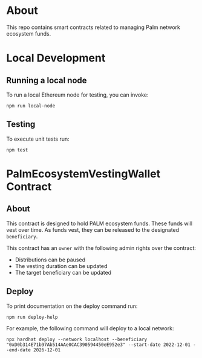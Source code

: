 # About

This repo contains smart contracts related to managing Palm network ecosystem funds.

# Local Development
## Running a local node
To run a local Ethereum node for testing, you can invoke:
```shell
npm run local-node
```

## Testing
To execute unit tests run:
```shell
npm test
```

# PalmEcosystemVestingWallet Contract
## About
This contract is designed to hold PALM ecosystem funds.  These funds will vest over time.  As funds vest, they can be released to the designated `beneficiary`.

This contract has an `owner` with the following admin rights over the contract:
* Distributions can be paused
* The vesting duration can be updated
* The target beneficiary can be updated


## Deploy
To print documentation on the deploy command run:

```shell
npm run deploy-help
```

For example, the following command will deploy to a local network:
```shell
npx hardhat deploy --network localhost --beneficiary "0xD0b314E71b97Ab514AAe0CAC390594450eE952e3" --start-date 2022-12-01 --end-date 2026-12-01
```